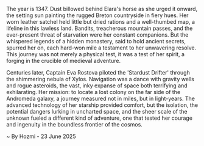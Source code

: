 
The year is 1347.  Dust billowed behind Elara's horse as she urged it onward, the setting sun painting the rugged Breton countryside in fiery hues.  Her worn leather satchel held little but dried rations and a well-thumbed map, a lifeline in this lawless land.  Bandits, treacherous mountain passes, and the ever-present threat of starvation were her constant companions.  But the whispered legends of a hidden monastery, said to hold ancient secrets, spurred her on, each hard-won mile a testament to her unwavering resolve. This journey was not merely a physical test, it was a test of her spirit, a forging in the crucible of medieval adventure.

Centuries later, Captain Eva Rostova piloted the 'Stardust Drifter' through the shimmering nebula of Xylos.  Navigation was a dance with gravity wells and rogue asteroids, the vast, inky expanse of space both terrifying and exhilarating.  Her mission: to locate a lost colony on the far side of the Andromeda galaxy, a journey measured not in miles, but in light-years.  The advanced technology of her starship provided comfort, but the isolation, the potential dangers lurking in uncharted space, and the sheer scale of the unknown fueled a different kind of adventure, one that tested her courage and ingenuity in the boundless frontier of the cosmos.

~ By Hozmi - 23 June 2025
